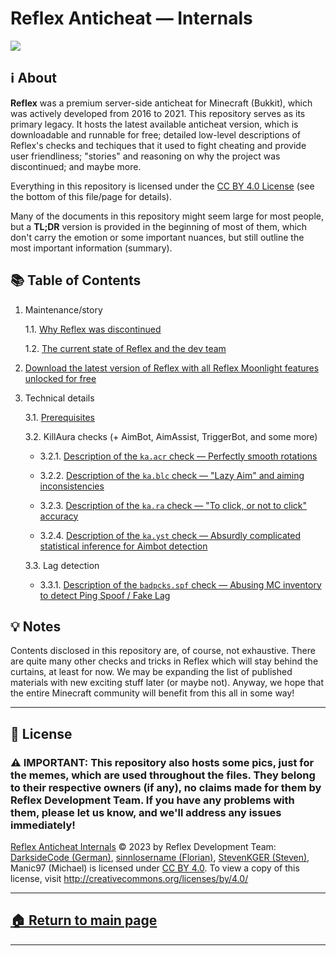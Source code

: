 # Reflex Anticheat — Internals

![][reflex-logo-big]




## ℹ️ About

**Reflex** was a premium server-side anticheat for Minecraft (Bukkit), which was actively developed from 2016 to 2021. This repository serves as its primary legacy. It hosts the latest available anticheat version, which is downloadable and runnable for free; detailed low-level descriptions of Reflex's checks and techiques that it used to fight cheating and provide user friendliness; "stories" and reasoning on why the project was discontinued; and maybe more.

Everything in this repository is licensed under the [CC BY 4.0 License][license] (see the bottom of this file/page for details).

Many of the documents in this repository might seem large for most people, but a **TL;DR** version is provided in the beginning of most of them, which don't carry the emotion or some important nuances, but still outline the most important information (summary).




## 📚 Table of Contents

1. Maintenance/story

   1.1. [Why Reflex was discontinued][why-discontinued]

   1.2. [The current state of Reflex and the dev team][current-state]

2. [Download the latest version of Reflex with all Reflex Moonlight features unlocked for free][download-reflex]

3. Technical details

   3.1. [Prerequisites][prerequisites]

   3.2. KillAura checks (+ AimBot, AimAssist, TriggerBot, and some more)
   
   - 3.2.1. [Description of the `ka.acr` check — Perfectly smooth rotations][check.ka.acr]

   - 3.2.2. [Description of the `ka.blc` check — "Lazy Aim" and aiming inconsistencies][check.ka.blc]
  
   - 3.2.3. [Description of the `ka.ra` check — "To click, or not to click" accuracy][check.ka.ra]
  
   - 3.2.4. [Description of the `ka.yst` check — Absurdly complicated statistical inference for Aimbot detection][check.ka.yst]
  
   3.3. Lag detection

   - 3.3.1. [Description of the `badpcks.spf` check — Abusing MC inventory to detect Ping Spoof / Fake Lag][check.badpcks.spf]
   





## 💡 Notes

Contents disclosed in this repository are, of course, not exhaustive. There are quite many other checks and tricks in Reflex which will stay behind the curtains, at least for now. We may be expanding the list of published materials with new exciting stuff later (or maybe not). Anyway, we hope that the entire Minecraft community will benefit from this all in some way!







---

## 📄 License

### ⚠ IMPORTANT: This repository also hosts some pics, just for the memes, which are used throughout the files. They belong to their respective owners (if any), no claims made for them by Reflex Development Team. If you have any problems with them, please let us know, and we'll address any issues immediately!

[Reflex Anticheat Internals][reflex-anticheat-internals] © 2023 by Reflex Development Team: [DarksideCode (German)][dev-german], [sinnlosername (Florian)][dev-florian], [StevenKGER (Steven)][dev-steven], Manic97 (Michael) is licensed under [CC BY 4.0][license]. To view a copy of this license, visit http://creativecommons.org/licenses/by/4.0/

[license]: http://creativecommons.org/licenses/by/4.0

[reflex-anticheat-internals]: https://github.com/MeGysssTaa/reflex-anticheat-internals

[dev-german]: https://github.com/MeGysssTaa

[dev-florian]: https://github.com/sinnlosername

[dev-steven]: https://github.com/StevenKGER

---

## [🏠 Return to main page][reflex-anticheat-internals]

---









[reflex-logo-big]: https://github.com/MeGysssTaa/reflex-anticheat-internals/blob/8a35007fca0904771d767a1ad466e1d140a79ba6/assets/Reflex%20Logo%20Big.png

[download-reflex]: https://github.com/MeGysssTaa/reflex-anticheat-internals/releases/tag/v11.3-5-27732ae-MOONLIGHT

[why-discontinued]: https://github.com/MeGysssTaa/reflex-anticheat-internals/blob/main/texts/1.1.%20Why%20Reflex%20was%20discontinued.md

[current-state]: https://github.com/MeGysssTaa/reflex-anticheat-internals/blob/main/texts/1.2.%20The%20current%20state%20of%20Reflex%20and%20the%20dev%20team.md

[prerequisites]: https://github.com/MeGysssTaa/reflex-anticheat-internals/blob/main/texts/3.1.%20Prerequisites.md

[check.ka.acr]: https://github.com/MeGysssTaa/reflex-anticheat-internals/blob/main/texts/3.2.1.%20Description%20of%20the%20%60ka.acr%60%20check.md

[check.ka.blc]: https://github.com/MeGysssTaa/reflex-anticheat-internals/blob/main/texts/3.2.2.%20Description%20of%20the%20%60ka.blc%60%20check.md

[check.ka.ra]: https://github.com/MeGysssTaa/reflex-anticheat-internals/blob/44278f9677985ca0228623f2664a3f97afa76dc7/texts/3.2.3.%20Description%20of%20the%20%60ka.ra%60%20check.md

[check.ka.yst]: https://github.com/MeGysssTaa/reflex-anticheat-internals/blob/bded082d37bfc4f3b49629e79b0ee0fc6849bf6e/texts/3.2.4.%20Description%20of%20the%20%60ka.yst%60%20check.md

[check.badpcks.spf]: https://github.com/MeGysssTaa/reflex-anticheat-internals/blob/5a79038e28d6984371c741b0d2981b8eba795444/texts/3.3.1.%20Description%20of%20the%20%60badpcks.spf%60%20check.md







